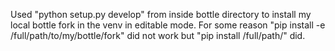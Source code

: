 Used "python setup.py develop" from inside bottle directory to install my local bottle fork in the venv in editable mode.
For some reason "pip install -e /full/path/to/my/bottle/fork" did not work but "pip install /full/path/" did.

